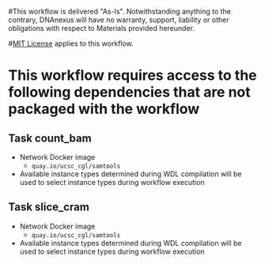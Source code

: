 #This workflow is delivered "As-Is". Notwithstanding anything to the contrary, DNAnexus will have no warranty, support, liability or other obligations with respect to Materials provided hereunder.

#[MIT License](https://github.com/dnanexus/UKB_RAP/blob/main/LICENSE) applies to this workflow.

# This workflow requires access to the following dependencies that are not packaged with the workflow

## Task count_bam
* Network Docker image
    * `quay.io/ucsc_cgl/samtools`
* Available instance types determined during WDL compilation will be used to select instance types during workflow execution
## Task slice_cram
* Network Docker image
    * `quay.io/ucsc_cgl/samtools`
* Available instance types determined during WDL compilation will be used to select instance types during workflow execution